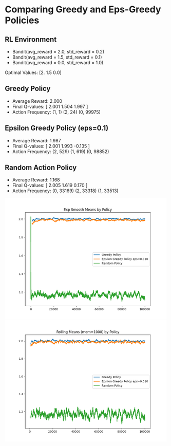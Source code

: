 # Comparing Greedy and Eps-Greedy Policies

## RL Environment
- Bandit(avg_reward = 2.0, std_reward = 0.2)
- Bandit(avg_reward = 1.5, std_reward = 0.1)
- Bandit(avg_reward = 0.0, std_reward = 1.0)

Optimal Values: [2.  1.5  0.0]


## Greedy Policy

- Average Reward: 2.000
- Final Q-values: [ 2.001 1.504 1.997 ]
- Action Frequency: (1, 1) (2, 24) (0, 99975) 

## Epsilon Greedy Policy (eps=0.1)

- Average Reward: 1.987
- Final Q-values: [ 2.001 1.993 -0.135 ]
- Action Frequency: (2, 529) (1, 619) (0, 98852)

## Random Action Policy

- Average Reward: 1.168
- Final Q-values: [ 2.005 1.619 0.170 ]
- Action Frequency: (0, 33169) (2, 33318) (1, 33513) 

![plot](Figure_1.png)
![plot](Figure_2.png)
